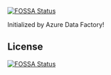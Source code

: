 [![FOSSA Status](https://app.fossa.com/api/projects/git%2Bgithub.com%2Fgustavosantossr%2Fdados-cenipa-azure.svg?type=shield)](https://app.fossa.com/projects/git%2Bgithub.com%2Fgustavosantossr%2Fdados-cenipa-azure?ref=badge_shield)

Initialized by Azure Data Factory!

## License
[![FOSSA Status](https://app.fossa.com/api/projects/git%2Bgithub.com%2Fgustavosantossr%2Fdados-cenipa-azure.svg?type=large)](https://app.fossa.com/projects/git%2Bgithub.com%2Fgustavosantossr%2Fdados-cenipa-azure?ref=badge_large)